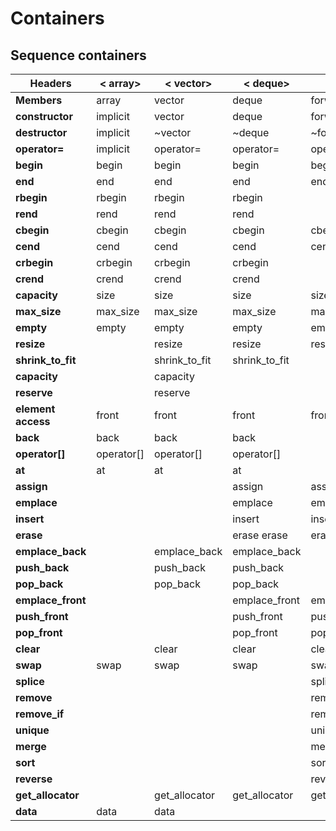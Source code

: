 # Containers

## Sequence containers

| Headers |	< array>	|	< vector>	|	< deque>	|	<forward_list> |	< list> |
| -- | -- | -- | -- | -- | -- | 
| **Members**	| array	| vector	| deque	| forward_list	| list | 
| **constructor**	| implicit	| vector	| deque	| forward_list	| list | 
| **destructor**	| implicit	| ~vector	| ~deque	| ~forward_list	| ~list | 
| **operator=**	| implicit	| operator=	| operator=	| operator=	| operator= | 
| **begin**	| begin	| begin	| begin	| begin/before_begin	| begin | 
| **end**	| end	| end	| end	| end	| end | 
| **rbegin**	| rbegin	| rbegin	| rbegin	| | rbegin |
| **rend**	| rend	| rend	| rend	| | rend |
| **cbegin**	| cbegin	| cbegin	| cbegin	| cbegin/cbefore_begin	| cbegin | 
| **cend**	| cend	| cend	| cend	| cend	| cend | 
| **crbegin**	| crbegin	| crbegin	| crbegin	| 	| crbegin | 
| **crend**	| crend	| crend	| crend	| 	| crend | 
| **capacity**	| size	| size	| size	| size | 		| size | 
| **max_size**	| max_size	| max_size	| max_size	| max_size	| max_size | 
| **empty**	| empty	| empty	| empty	| empty	| empty | 
| **resize**	| | 	resize	| resize	| resize	| resize | 
| **shrink_to_fit**	| | shrink_to_fit	| shrink_to_fit | 	| | 	
| **capacity**	| | capacity | | | |  			
| **reserve**	| 	| reserve	| | | | 		
| **element access**	| front	| front	| front	| front	| front	| front | 
| **back**	| back	| back	| back	| | 	back | 
| **operator[]**	| operator[]	| operator[]	| operator[] | | | 		
| **at**	| at	| at	| at |  |  | 		
| **assign**	| | 	| assign	| assign	| assign	| assign | 
| **emplace**	| | 	| emplace	| emplace	| emplace_after	| emplace | 
| **insert**	| | 	| insert	| insert	| insert_after	| insert | 
| **erase**	| | 	| erase	erase	| erase_after	| erase | 
| **emplace_back** | 		| emplace_back	| emplace_back	| 	| emplace_back | 
| **push_back** 	| | 	push_back	| push_back	| | 	push_back | 
| **pop_back**	| | 	pop_back	| pop_back	| | 	pop_back | 
| **emplace_front**	|	| 	| emplace_front	| emplace_front	| emplace_front | 
| **push_front**	| |	| push_front	| push_front	| push_front | 
| **pop_front**		| |	| pop_front	| pop_front	| pop_front | 
| **clear**		| | clear	| clear	| clear	| clear | 
| **swap**	| swap	| swap	| swap	| swap	| swap | 
| **splice**	| | | | splice_after	| splice | 
| **remove** | | | | remove	| remove | 
| **remove_if** | | | | remove_if	| remove_if | 
| **unique** | | | | unique	| unique | 
| **merge**	| | | | merge	| merge | 
| **sort**	| | | | sort	| sort | 
| **reverse**	| | | | reverse	| reverse | 
| **get_allocator**	| | get_allocator	| get_allocator	| get_allocator	| get_allocator | 
| **data**	| data	| data | | | | 	
